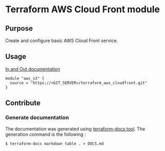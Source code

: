 # Terraform AWS Cloud Front module

## Purpose

Create and configure basic AWS Cloud Front service.

## Usage

[In and Out documentation](./DOCS.md)

```
module "aws_s3" {
  source = "https://<GIT_SERVER>/terraform_aws_cloudfront.git"
}
```

## Contribute

### Generate documentation

The documentation was generated using [terraform-docs tool](https://github.com/terraform-docs/terraform-docs).
The generation command is the following :

```
$ terraform-docs markdown table . > DOCS.md
```